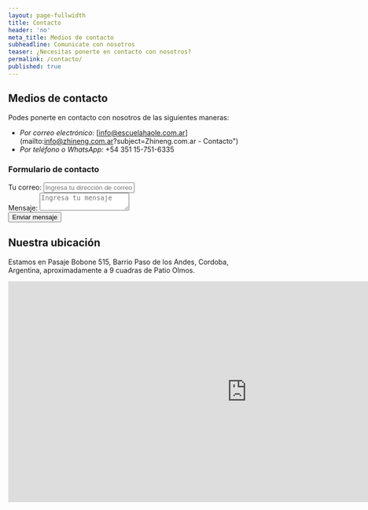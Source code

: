 ```yaml
---
layout: page-fullwidth
title: Contacto
header: 'no'
meta_title: Medios de contacto
subheadline: Comunicate con nosotros
teaser: ¿Necesitas ponerte en contacto con nosotros?
permalink: /contacto/
published: true
---
```

## Medios de contacto
Podes ponerte en contacto con nosotros de las siguientes maneras:

* *Por correo electrónico:* [info@escuelahaole.com.ar](mailto:info@zhineng.com.ar?subject=Zhineng.com.ar - Contacto")
* *Por teléfono o WhatsApp:* +54 351 15-751-6335

### Formulario de contacto
<div class="panel">
  <form id="formInscribirme" action="//formspree.io/info@zhineng.com.ar" method="POST">
    <input type="hidden" name="_subject" value="Zhineng.com.ar - Contacto">
    <div class="row">
      <div class="large-12 columns">
        <label>Tu correo: <input type="email" name="_replyto" placeholder="Ingresa tu dirección de correo electrónico"></label>
      </div>
    </div>
    <div class="row">
      <div class="large-12 columns">
        <label>Mensaje: <textarea name="mensaje" placeholder="Ingresa tu mensaje"></textarea></label>
      </div>
    </div>
    <div class="row">
      <div class="large-12 columns" style="text-align: center">
        <input type="submit" class="button round success" value="Enviar mensaje">
      </div>
    </div>
  </form>
</div>

## Nuestra ubicación
Estamos en Pasaje Bobone 515, Barrio Paso de los Andes, Cordoba, Argentina, aproximadamente a 9 cuadras de Patio Olmos.

<iframe src="https://www.google.com/maps/embed?pb=!1m18!1m12!1m3!1d3404.8671301103086!2d-64.20392808457956!3d-31.41778668140364!2m3!1f0!2f0!3f0!3m2!1i1024!2i768!4f13.1!3m3!1m2!1s0x9432a27f07fd79e7%3A0xbd05a4400d39d6e9!2sEscuela+Haole!5e0!3m2!1sen!2sar!4v1480277404318" width="970" height="450" frameborder="0" style="border:0" allowfullscreen></iframe>
